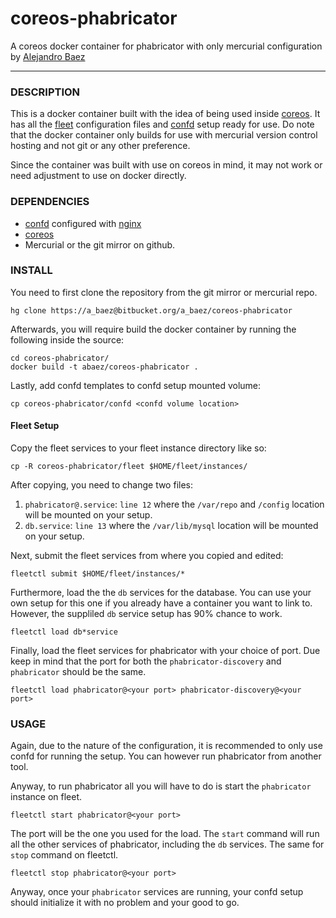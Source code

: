 # coreos-phabricator
A coreos docker container for phabricator with only mercurial configuration by
[Alejandro Baez](https://twitter.com/a_baez)

---

### DESCRIPTION
This is a docker container built with the idea of being used inside [coreos](https://coreos.com/).
It has all the [fleet](https://github.com/coreos/fleet) configuration files and
[confd](http://www.confd.io/) setup ready for use. Do note that the docker
container only builds for use with mercurial version control hosting and not
git or any other preference.

Since the container was built with use on coreos in mind, it may not work or
need adjustment to use on docker directly.

### DEPENDENCIES

*   [confd](http://www.confd.io/) configured with [nginx](http://nginx.org/)
*   [coreos](https://coreos.com/)
*   Mercurial or the git mirror on github.

### INSTALL
You need to first clone the repository from the git mirror or mercurial repo.

    hg clone https://a_baez@bitbucket.org/a_baez/coreos-phabricator
Afterwards, you will require build the docker container by running the
following inside the source:

    cd coreos-phabricator/
    docker build -t abaez/coreos-phabricator .

Lastly, add confd templates to confd setup mounted volume:

    cp coreos-phabricator/confd <confd volume location>

#### Fleet Setup
Copy the fleet services to your fleet instance directory like so:

    cp -R coreos-phabricator/fleet $HOME/fleet/instances/
After copying, you need to change two files:

1. `phabricator@.service`: `line 12`  where the `/var/repo` and `/config`
location will be mounted on your setup.
2. `db.service`: `line 13` where the `/var/lib/mysql` location will be mounted
on your setup.

Next, submit the fleet services from where you copied and edited:

    fleetctl submit $HOME/fleet/instances/*
Furthermore, load the the `db` services for the database. You can use your own
setup for this one if you already have a container you want to link to.
However, the suppliled `db` service setup has 90% chance to work.

    fleetctl load db*service
Finally, load the fleet services for phabricator with your choice of port. Due
keep in mind that the port for both the `phabricator-discovery` and
`phabricator` should be the same.

    fleetctl load phabricator@<your port> phabricator-discovery@<your port>

### USAGE
Again, due to the nature of the configuration, it is recommended to only use
confd for running the setup. You can however run phabricator from another tool.

Anyway, to run phabricator all you will have to do is start the `phabricator`
instance on fleet.

    fleetctl start phabricator@<your port>
The port will be the one you used for the load. The `start` command will run
all the other services of phabricator, including the `db` services. The same
for `stop` command on fleetctl.

    fleetctl stop phabricator@<your port>
Anyway, once your `phabricator` services are running, your confd setup should
initialize it with no problem and your good to go.
